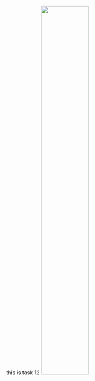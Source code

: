 this is task 12
[<img src="https://img.youtube.com/vi/<VIDEO ID>/maxresdefault.jpg" width="50%">](https://github.com/knsssuraj16/technojam-task/blob/main/task12/video2.mp4)
